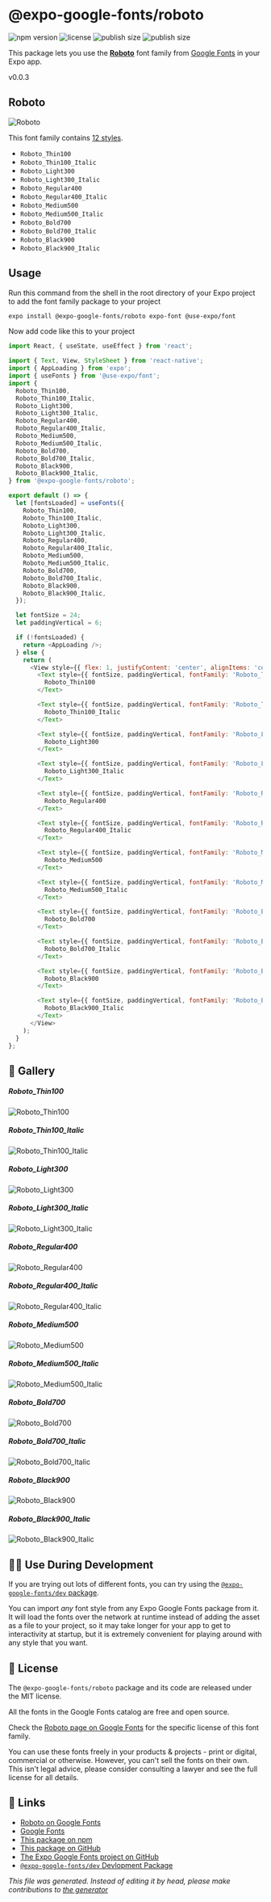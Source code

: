 # @expo-google-fonts/roboto

![npm version](https://flat.badgen.net/npm/v/@expo-google-fonts/roboto)
![license](https://flat.badgen.net/github/license/expo/google-fonts)
![publish size](https://flat.badgen.net/packagephobia/install/@expo-google-fonts/roboto)
![publish size](https://flat.badgen.net/packagephobia/publish/@expo-google-fonts/roboto)

This package lets you use the [**Roboto**](https://fonts.google.com/specimen/Roboto) font family from [Google Fonts](https://fonts.google.com/) in your Expo app.

v0.0.3

## Roboto

![Roboto](./font-family.png)

This font family contains [12 styles](#gallery).

- `Roboto_Thin100`
- `Roboto_Thin100_Italic`
- `Roboto_Light300`
- `Roboto_Light300_Italic`
- `Roboto_Regular400`
- `Roboto_Regular400_Italic`
- `Roboto_Medium500`
- `Roboto_Medium500_Italic`
- `Roboto_Bold700`
- `Roboto_Bold700_Italic`
- `Roboto_Black900`
- `Roboto_Black900_Italic`

## Usage

Run this command from the shell in the root directory of your Expo project to add the font family package to your project
```sh
expo install @expo-google-fonts/roboto expo-font @use-expo/font
```

Now add code like this to your project
```js
import React, { useState, useEffect } from 'react';

import { Text, View, StyleSheet } from 'react-native';
import { AppLoading } from 'expo';
import { useFonts } from '@use-expo/font';
import {
  Roboto_Thin100,
  Roboto_Thin100_Italic,
  Roboto_Light300,
  Roboto_Light300_Italic,
  Roboto_Regular400,
  Roboto_Regular400_Italic,
  Roboto_Medium500,
  Roboto_Medium500_Italic,
  Roboto_Bold700,
  Roboto_Bold700_Italic,
  Roboto_Black900,
  Roboto_Black900_Italic,
} from '@expo-google-fonts/roboto';

export default () => {
  let [fontsLoaded] = useFonts({
    Roboto_Thin100,
    Roboto_Thin100_Italic,
    Roboto_Light300,
    Roboto_Light300_Italic,
    Roboto_Regular400,
    Roboto_Regular400_Italic,
    Roboto_Medium500,
    Roboto_Medium500_Italic,
    Roboto_Bold700,
    Roboto_Bold700_Italic,
    Roboto_Black900,
    Roboto_Black900_Italic,
  });

  let fontSize = 24;
  let paddingVertical = 6;

  if (!fontsLoaded) {
    return <AppLoading />;
  } else {
    return (
      <View style={{ flex: 1, justifyContent: 'center', alignItems: 'center' }}>
        <Text style={{ fontSize, paddingVertical, fontFamily: 'Roboto_Thin100' }}>
          Roboto_Thin100
        </Text>

        <Text style={{ fontSize, paddingVertical, fontFamily: 'Roboto_Thin100_Italic' }}>
          Roboto_Thin100_Italic
        </Text>

        <Text style={{ fontSize, paddingVertical, fontFamily: 'Roboto_Light300' }}>
          Roboto_Light300
        </Text>

        <Text style={{ fontSize, paddingVertical, fontFamily: 'Roboto_Light300_Italic' }}>
          Roboto_Light300_Italic
        </Text>

        <Text style={{ fontSize, paddingVertical, fontFamily: 'Roboto_Regular400' }}>
          Roboto_Regular400
        </Text>

        <Text style={{ fontSize, paddingVertical, fontFamily: 'Roboto_Regular400_Italic' }}>
          Roboto_Regular400_Italic
        </Text>

        <Text style={{ fontSize, paddingVertical, fontFamily: 'Roboto_Medium500' }}>
          Roboto_Medium500
        </Text>

        <Text style={{ fontSize, paddingVertical, fontFamily: 'Roboto_Medium500_Italic' }}>
          Roboto_Medium500_Italic
        </Text>

        <Text style={{ fontSize, paddingVertical, fontFamily: 'Roboto_Bold700' }}>
          Roboto_Bold700
        </Text>

        <Text style={{ fontSize, paddingVertical, fontFamily: 'Roboto_Bold700_Italic' }}>
          Roboto_Bold700_Italic
        </Text>

        <Text style={{ fontSize, paddingVertical, fontFamily: 'Roboto_Black900' }}>
          Roboto_Black900
        </Text>

        <Text style={{ fontSize, paddingVertical, fontFamily: 'Roboto_Black900_Italic' }}>
          Roboto_Black900_Italic
        </Text>
      </View>
    );
  }
};

```

## 🔡 Gallery

##### Roboto_Thin100
![Roboto_Thin100](./e735762739638d19335103f8e7a343545560f4b2265fd35a4f0f516f512a7760.ttf.png)

##### Roboto_Thin100_Italic
![Roboto_Thin100_Italic](./aece4c53901fff188a2cb1aab1024ea53b459e2181d47d9b3700c13d33ade89e.ttf.png)

##### Roboto_Light300
![Roboto_Light300](./9d1bd6e2cc14a33517018f1bbfdc878cb18e7894f39fc7c36436ae18440621e7.ttf.png)

##### Roboto_Light300_Italic
![Roboto_Light300_Italic](./0810007c837dfd034071c166e5f3ed111b0180b2f6af17a5c14e006a8e05784f.ttf.png)

##### Roboto_Regular400
![Roboto_Regular400](./030868028bda24a27a45e0be44c8ae15544762b94f80da746c8b8a1c05f8e952.ttf.png)

##### Roboto_Regular400_Italic
![Roboto_Regular400_Italic](./6a79346603274d80f27fb4de32a0e7a60f62c53c8069df2750e79b8f10e30649.ttf.png)

##### Roboto_Medium500
![Roboto_Medium500](./388ace661d10e5756d4de58035d6687cf35c0b11c8185b098468741ca2e8a6d4.ttf.png)

##### Roboto_Medium500_Italic
![Roboto_Medium500_Italic](./257c7750d0c1570dc2324571f2998d43e18649848595361a6b136bb0d3d2efb2.ttf.png)

##### Roboto_Bold700
![Roboto_Bold700](./ba3855457bdc103784c39219f0ce666683084df07dbd7eb7d8c35a40cf8f1c8b.ttf.png)

##### Roboto_Bold700_Italic
![Roboto_Bold700_Italic](./8c9936227e9fe936594819bbf4aa9a26d9b044f0b440800a4ade3e3e749f54aa.ttf.png)

##### Roboto_Black900
![Roboto_Black900](./a1ba74d13db1b16771b1d8e705e4c9282ef1d09492783304ebc025adb6ba1914.ttf.png)

##### Roboto_Black900_Italic
![Roboto_Black900_Italic](./a4c423dcbda812fa36cb0325f3aad0fd9847e8a5b0a26f31094db0666e721c8c.ttf.png)


## 👩‍💻 Use During Development

If you are trying out lots of different fonts, you can try using the [`@expo-google-fonts/dev` package](https://github.com/expo/google-fonts/tree/master/font-packages/dev#readme).

You can import *any* font style from any Expo Google Fonts package from it. It will load the fonts
over the network at runtime instead of adding the asset as a file to your project, so it may take longer
for your app to get to interactivity at startup, but it is extremely convenient
for playing around with any style that you want.

## 📖 License

The `@expo-google-fonts/roboto` package and its code are released under the MIT license.

All the fonts in the Google Fonts catalog are free and open source.

Check the [Roboto page on Google Fonts](https://fonts.google.com/specimen/Roboto) for the specific license of this font family.

You can use these fonts freely in your products & projects - print or digital, commercial or otherwise. However, you can't sell the fonts on their own. This isn't legal advice, please consider consulting a lawyer and see the full license for all details.

## 🔗 Links

- [Roboto on Google Fonts](https://fonts.google.com/specimen/Roboto)
- [Google Fonts](https://fonts.google.com/)
- [This package on npm](https://www.npmjs.com/package/@expo-google-fonts/roboto)
- [This package on GitHub](https://github.com/expo/google-fonts/tree/master/font-packages/roboto)
- [The Expo Google Fonts project on GitHub](https://github.com/expo/google-fonts)
- [`@expo-google-fonts/dev` Devlopment Package](https://github.com/expo/google-fonts/tree/master/font-packages/dev)


*This file was generated. Instead of editing it by head, please make contributions to [the generator](https://github.com/expo/google-fonts/tree/master/packages/generator)*
